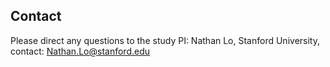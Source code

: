 





## Contact 
Please direct any questions to the study PI:
Nathan Lo, Stanford University, contact: Nathan.Lo@stanford.edu
